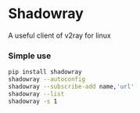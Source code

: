 # Shadowray
A useful client of v2ray for linux

### Simple use
```bash
pip install shadowray
shadowray --autoconfig
shadowray --subscribe-add name,'url'
shadowray --list
shadowray -s 1
```